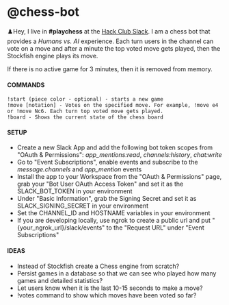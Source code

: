 # @chess-bot

♟️Hey, I live in __#playchess__ at the [Hack Club Slack](https://slack.hackclub.com). I am a chess bot that provides a _Humans vs. AI_ experience. Each turn users in the channel can vote on a move and after a minute the top voted move gets played, then the Stockfish engine plays its move.

If there is no active game for 3 minutes, then it is removed from memory.

#### COMMANDS
```
!start (piece color - optional) - starts a new game
!move [notation] - Votes on the specified move. For example, !move e4 or !move Nc6. Each turn top voted move gets played.
!board - Shows the current state of the chess board
```

#### SETUP
- Create a new Slack App and add the following bot token scopes from "OAuth & Permissions": *app_mentions:read*, *channels:history*, *chat:write*
- Go to "Event Subscriptions", enable events and subscribe to the *message.channels* and *app_mention* events
- Install the app to your Workspace from the "OAuth & Permissions" page, grab your "Bot User OAuth Access Token" and set it as the SLACK_BOT_TOKEN in your environment
- Under "Basic Information", grab the Signing Secret and set it as SLACK_SIGNING_SECRET in your environment
- Set the CHANNEL_ID and HOSTNAME variables in your environment
- If you are developing locally, use ngrok to create a public url and put "{your_ngrok_url}/slack/events" to the "Request URL" under "Event Subscriptions"

#### IDEAS
- Instead of Stockfish create a Chess engine from scratch?
- Persist games in a database so that we can see who played how many games and detailed statistics?
- Let users know when it is the last 10-15 seconds to make a move?
- !votes command to show which moves have been voted so far?